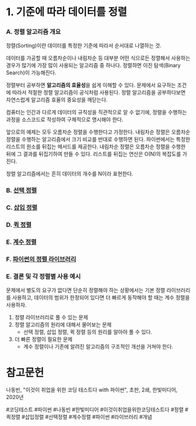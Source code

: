 # 1. 기준에 따라 데이터를 정렬

### A. 정렬 알고리즘 개요

정렬(Sorting)이란 데이터를 특정한 기준에 따라서 순서대로 나열하는 것.

데이터를 가공할 때 오름차순이나 내림차순 등 대부분 어떤 식으로든 정렬해서 사용하는 경우가 많기에 가장 많이 사용되는 알고리즘 중 하나다. 정렬하면 이진 탐색(Binary Search)이 가능해진다.

정렬부터 공부하면 **알고리즘의 효율성**을 쉽게 이해할 수 있다. 문제에서 요구하는 조건에 따라서 적절한 정렬 알고리즘이 공식처럼 사용된다. 정렬 알고리즘을 공부하다보면 자연스럽게 알고리즘 효율의 중요성을 깨닫는다.

컴퓨터는 인간과 다르게 데이터의 규칙성을 직관적으로 알 수 없기에, 정렬을 수행하는 과정을 소스코드로 작성하여 구체적으로 명시해야 한다.

앞으로의 예제는 모두 오름차순 정렬을 수행한다고 가정한다. 내림차순 정렬은 오름차순 정렬을 수행하는 알고리즘에서 크기 비교를 반대로 수행하면 된다. 파이썬에서는 특정한 리스트의 원소를 뒤집는 메서드를 제공한다. 내림차순 정렬은 오름차순 정렬을 수행한 뒤에 그 결과를 뒤집기하여 만들 수 있다. 리스트를 뒤집는 연산은 O(N)의 복잡도를  가진다.

정렬 알고리즘에서는 흔히 데이터의 개수를 N이라 표현한다.

### B. [선택 정렬](/알고리즘/bin/선택정렬.md)

### C. [삽입 정렬](/알고리즘/bin/삽입정렬.md)

### D. [퀵 정렬](/알고리즘/bin/퀵정렬.md)

### E. [계수 정렬](/알고리즘/bin/계수정렬.md)

### F. [파이썬의 정렬 라이브러리](/알고리즘/bin/파이썬의정렬라이브러리.md)

### E. 결론 및 각 정렬별 사용 예시

문제에서 별도의 요구가 없다면 단순히 정렬해야 하는 상황에서는 기본 정렬 라이브러리를 사용하고, 데이터의 범위가 한정되어 있다면 더 빠르게 동작해야 할 때는 계수 정렬을 사용하자.

1. 정렬 라이브러리로 풀 수 있는 문제
2. 정렬 알고리즘의 원리에 대해서 물어보는 문제
	- 선택 정렬, 삽입 정렬, 퀵 정렬 등의 원리를 알아야 풀 수 있다.
3. 더 빠른 정렬이 필요한 문제
	- 계수 정렬이나 기존에 알려진 알고리즘의 구조적인 개선을 거쳐야 한다.

# 참고문헌

나동빈, "이것이 취업을 위한 코딩 테스트다 with 파이썬", 초판, 2쇄, 한빛미디어, 2020년

#코딩테스트 #파이썬 #나동빈 #한빛미디어 #이것이취업을위한코딩테스트다 #정렬 #퀵정렬 #삽입정렬 #선택정렬 #계수정렬 #파이썬 #라이브러리 #개념